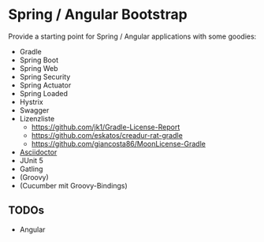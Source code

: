 Spring / Angular Bootstrap
=========

Provide a starting point for Spring / Angular applications with some goodies:
 - Gradle
 - Spring Boot
 - Spring Web
 - Spring Security
 - Spring Actuator
 - Spring Loaded
 - Hystrix
 - Swagger
 - Lizenzliste
    - https://github.com/jk1/Gradle-License-Report
    - https://github.com/eskatos/creadur-rat-gradle
    - https://github.com/giancosta86/MoonLicense-Gradle
 - [Asciidoctor](https://github.com/asciidoctor/asciidoctor-gradle-plugin)
 - JUnit 5
 - Gatling
 - (Groovy)
 - (Cucumber mit Groovy-Bindings)

TODOs
-----
 - Angular
